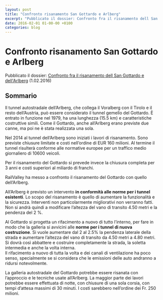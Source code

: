 ```yaml
---
layout: post
title: "Confronto risanamento San Gottardo e Arlberg"
excerpt: "Pubblicato il dossier: Confronto fra il risanamento dell San Gottardo e dell'Arlberg (1.02.2016)"
date: 2016-02-01 01-00-00 +0100
categories: blog
---
```


# Confronto risanamento San Gottardo e Arlberg

Pubblicato il dossier: [Confronto fra il risanamento dell San Gottardo e dell'Arlberg](/files/RailValley-Confronto-Gottardo-Arlberg-01-02-2016.pdf) (1.02.2016)

## Sommario

Il tunnel autostradale dell’Arlberg, che collega il Voralberg con il Tirolo e il resto dell’Austria, può essere considerato il tunnel gemello del Gottardo. È entrato in funzione nel 1979, ha una lunghezza (15.5 km) e caratteristiche costruttive simili. Come il Gottardo, anche all’Arlberg erano previste due canne, ma poi ne è stata realizzata una sola.

Nel 2014 al tunnel dell’Arlberg sono iniziati i lavori di risanamento. Sono previste chiusure limitate e costi nell’ordine di EUR 160 milioni. Al termine il tunnel risulterà conforme alle normative europee per un traffico medio giornaliero di 10600 veicoli.

Per il risanamento del Gottardo si prevede invece la chiusura completa per 3 anni e costi superiori al miliardo di franchi.

RailValley ha messo a confronto il risanamento del Gottardo con quello dell’Arlberg.

All’Arlberg è previsto un intervento **in conformità alle norme per i tunnel esistenti**. Lo scopo del risanamento è quello di aumentare la funzionalità e la sicurezza. Interventi non particolarmente migliorativi non verranno fatti. Non si andrà quindi a modificare l’altezza del vano di transito 4.50 metri e la pendenza del 2 %.

Al Gottardo si progetta un rifacimento a nuovo di tutto l’interno, per fare in modo che la galleria si avvicini alle **norme per i tunnel di nuova costruzione**. Si vuole aumentare dal 2 al 2.5% la pendenza laterale della strada e aumentare l’altezza del vano di transito da 4.50 metri a 4.80 metri. Si dovrà così abbattere e costruire completamente la strada, la soletta intermedia e anche la volta interna.  
 Il rifacimento a nuovo di tutta la volta e dei canali di ventilazione ha poco senso, specialmente se si considera che le emissioni delle auto andranno a ridursi notevolmente.

La galleria autostradale del Gottardo potrebbe essere risanata con l’approccio e le tecniche usate all’Arlberg. La maggior parte dei lavori potrebbe essere effettuata di notte, con chiusure di una sola corsia, con tempi d’attesa massimi di 30 minuti. I costi sarebbero nell’ordine dei Fr. 250 milioni.

